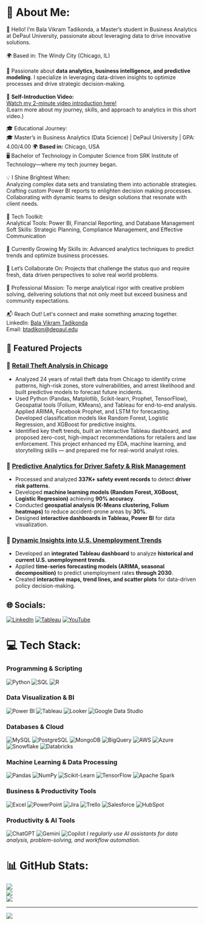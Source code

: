 # 💫 About Me:
 👋 Hello! I’m Bala Vikram Tadikonda, a Master’s student in Business Analytics at DePaul University, passionate about leveraging data to drive innovative solutions.<br><br>🌍 Based in: The Windy City (Chicago, IL)<br><br>🚀 Passionate about **data analytics, business intelligence, and predictive modeling**. I specialize in leveraging data-driven insights to optimize processes and drive strategic decision-making.<br><br> 🎥 **Self-Introduction Video:**  
[Watch my 2-minute video introduction here!](https://youtu.be/KRf2x0vP8-E?si=5DYnYfhqNgGZkKgU)  
(Learn more about my journey, skills, and approach to analytics in this short video.)  

🎓 Educational Journey:<br> 🎓 Master’s in Business Analytics (Data Science) | DePaul University | GPA: 4.00/4.00
🌍 **Based in:** Chicago, USA  <br> 🖥️ Bachelor of Technology in Computer Science from SRK Institute of Technology—where my tech journey began.<br><br>💡 I Shine Brightest When:<br> Analyzing complex data sets and translating them into actionable strategies.<br> Crafting custom Power BI reports to enlighten decision making processes.<br> Collaborating with dynamic teams to design solutions that resonate with client needs.<br><br>🔨 Tech Toolkit:<br> Analytical Tools: Power BI, Financial Reporting, and Database Management<br> Soft Skills: Strategic Planning, Compliance Management, and Effective Communication<br><br>🌱 Currently Growing My Skills in: Advanced analytics techniques to predict trends and optimize business processes.<br><br>🤝 Let’s Collaborate On: Projects that challenge the status quo and require fresh, data driven perspectives to solve real world problems.<br><br>🎯 Professional Mission: To merge analytical rigor with creative problem solving, delivering solutions that not only meet but exceed business and community expectations.<br><br>📬 Reach Out! Let's connect and make something amazing together.<br> LinkedIn: [Bala Vikram Tadikonda](https://www.linkedin.com/in/balavikramtadikonda)<br> Email: btadikon@depaul.edu

## 📌 Featured Projects

### 🔹 [Retail Theft Analysis in Chicago](https://github.com/Bala-vikram8/Retail_Theft_Analysis_Chicago)
   - Analyzed 24 years of retail theft data from Chicago to identify crime patterns, high-risk zones, store vulnerabilities, and arrest likelihood and built predictive models to forecast future incidents.
   - Used Python (Pandas, Matplotlib, Scikit-learn, Prophet, TensorFlow), Geospatial tools (Folium, KMeans), and Tableau for end-to-end analysis. Applied ARIMA, Facebook Prophet, and LSTM for forecasting. Developed classification models like Random Forest, Logistic Regression, and XGBoost for predictive insights.
   - Identified key theft trends, built an interactive Tableau dashboard, and proposed zero-cost, high-impact recommendations for retailers and law enforcement. This project enhanced my EDA, machine learning, and storytelling skills — and prepared me for real-world analyst roles.


### 🔹 [Predictive Analytics for Driver Safety & Risk Management](https://github.com/Bala-vikram8/driver-safety-analysis)
   - Processed and analyzed **337K+ safety event records** to detect **driver risk patterns**.
   - Developed **machine learning models (Random Forest, XGBoost, Logistic Regression)** achieving **90% accuracy**.
   - Conducted **geospatial analysis (K-Means clustering, Folium heatmaps)** to reduce accident-prone areas by **30%**.
   - Designed **interactive dashboards in Tableau, Power BI** for data visualization.

### 🔹 [Dynamic Insights into U.S. Unemployment Trends](https://github.com/Bala-vikram8/us-unemployment-analysis)
   - Developed an **integrated Tableau dashboard** to analyze **historical and current U.S. unemployment trends**.
   - Applied **time-series forecasting models (ARIMA, seasonal decomposition)** to predict unemployment rates **through 2030**.
   - Created **interactive maps, trend lines, and scatter plots** for data-driven policy decision-making.
     

## 🌐 Socials:
[![LinkedIn](https://img.shields.io/badge/LinkedIn-blue?style=for-the-badge&logo=linkedin)](https://www.linkedin.com/in/bala-vikram-tadikonda/)
[![Tableau](https://img.shields.io/badge/Tableau-10A6D5?style=for-the-badge&logo=tableau&logoColor=white)](https://public.tableau.com/app/profile/balavikramtadikonda)
[![YouTube](https://img.shields.io/badge/YouTube-FF0000?style=for-the-badge&logo=youtube&logoColor=white)](https://www.youtube.com/@bablutadikonda1812)

# 💻 Tech Stack:

### **Programming & Scripting**
![Python](https://img.shields.io/badge/Python-3776AB?style=for-the-badge&logo=python&logoColor=white)
![SQL](https://img.shields.io/badge/SQL-4479A1?style=for-the-badge&logo=postgresql&logoColor=white)
![R](https://img.shields.io/badge/R-276DC3?style=for-the-badge&logo=r&logoColor=white)

### **Data Visualization & BI**
![Power BI](https://img.shields.io/badge/Power%20BI-F2C811?style=for-the-badge&logo=powerbi&logoColor=black)
![Tableau](https://img.shields.io/badge/Tableau-E97627?style=for-the-badge&logo=tableau&logoColor=white)
![Looker](https://img.shields.io/badge/Looker-4285F4?style=for-the-badge&logo=looker&logoColor=white)
![Google Data Studio](https://img.shields.io/badge/Google%20Data%20Studio-4285F4?style=for-the-badge&logo=google&logoColor=white)

### **Databases & Cloud**
![MySQL](https://img.shields.io/badge/MySQL-4479A1?style=for-the-badge&logo=mysql&logoColor=white)
![PostgreSQL](https://img.shields.io/badge/PostgreSQL-336791?style=for-the-badge&logo=postgresql&logoColor=white)
![MongoDB](https://img.shields.io/badge/MongoDB-47A248?style=for-the-badge&logo=mongodb&logoColor=white)
![BigQuery](https://img.shields.io/badge/BigQuery-4285F4?style=for-the-badge&logo=googlecloud&logoColor=white)
![AWS](https://img.shields.io/badge/AWS-FF9900?style=for-the-badge&logo=amazon-aws&logoColor=white)
![Azure](https://img.shields.io/badge/Azure-0078D4?style=for-the-badge&logo=microsoft-azure&logoColor=white)
![Snowflake](https://img.shields.io/badge/Snowflake-29B5E8?style=for-the-badge&logo=snowflake&logoColor=white)
![Databricks](https://img.shields.io/badge/Databricks-EF3A24?style=for-the-badge&logo=databricks&logoColor=white)

### **Machine Learning & Data Processing**
![Pandas](https://img.shields.io/badge/Pandas-150458?style=for-the-badge&logo=pandas&logoColor=white)
![NumPy](https://img.shields.io/badge/NumPy-013243?style=for-the-badge&logo=numpy&logoColor=white)
![Scikit-Learn](https://img.shields.io/badge/Scikit--Learn-F7931E?style=for-the-badge&logo=scikit-learn&logoColor=white)
![TensorFlow](https://img.shields.io/badge/TensorFlow-FF6F00?style=for-the-badge&logo=tensorflow&logoColor=white)
![Apache Spark](https://img.shields.io/badge/Apache%20Spark-E25A1C?style=for-the-badge&logo=apachespark&logoColor=white)

### **Business & Productivity Tools**
![Excel](https://img.shields.io/badge/Excel-217346?style=for-the-badge&logo=microsoft-excel&logoColor=white)
![PowerPoint](https://img.shields.io/badge/PowerPoint-B7472A?style=for-the-badge&logo=microsoft-powerpoint&logoColor=white)
![Jira](https://img.shields.io/badge/Jira-0052CC?style=for-the-badge&logo=jira&logoColor=white)
![Trello](https://img.shields.io/badge/Trello-0079BF?style=for-the-badge&logo=trello&logoColor=white)
![Salesforce](https://img.shields.io/badge/Salesforce-00A1E0?style=for-the-badge&logo=salesforce&logoColor=white)
![HubSpot](https://img.shields.io/badge/HubSpot-FF7A59?style=for-the-badge&logo=hubspot&logoColor=white)

### **Productivity & AI Tools**
![ChatGPT](https://img.shields.io/badge/ChatGPT-10A37F?style=for-the-badge&logo=openai&logoColor=white)
![Gemini](https://img.shields.io/badge/Gemini-4285F4?style=for-the-badge&logo=google&logoColor=white)
![Copilot](https://img.shields.io/badge/GitHub_Copilot-1DB7B6?style=for-the-badge&logo=github&logoColor=white)
*I regularly use AI assistants for data analysis, problem-solving, and workflow automation.*

# 📊 GitHub Stats:
![](https://github-readme-stats.vercel.app/api?username=Bala-vikram8&theme=solarized-light&hide_border=false&include_all_commits=false&count_private=false)<br/>
![](https://github-readme-streak-stats.herokuapp.com/?user=Bala-vikram8&theme=solarized-light&hide_border=false)<br/>
![](https://github-readme-stats.vercel.app/api/top-langs/?username=Bala-vikram8&theme=solarized-light&hide_border=false&include_all_commits=false&count_private=false&layout=compact)

---
[![](https://visitcount.itsvg.in/api?id=Bala-vikram8&icon=0&color=12)](https://visitcount.itsvg.in)

<!-- Proudly created with GPRM ( https://gprm.itsvg.in ) -->
